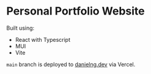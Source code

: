 # Personal Portfolio Website

Built using:

- React with Typescript
- MUI
- Vite

`main` branch is deployed to [danielng.dev](danielng.dev) via Vercel.
